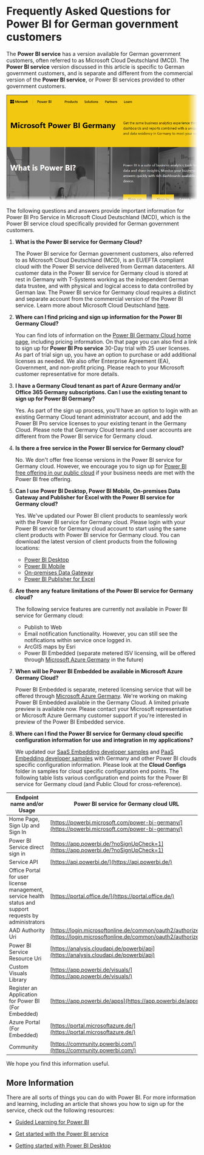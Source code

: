 ﻿<properties
   pageTitle="Frequently Asked Questions for Power BI for German government customers"
   description="For German government customers, answers to common questions for the Power BI German government service"
   services="powerbi"
   documentationCenter=""
   authors="davidiseminger"
   manager="mblythe"
   backup=""
   editor=""
   tags=""
   qualityFocus="no"
   qualityDate=""/>

<tags
   ms.service="powerbi"
   ms.devlang="NA"
   ms.topic="article"
   ms.tgt_pltfrm="NA"
   ms.workload="powerbi"
   ms.date="04/04/2017"
   ms.author="davidi"/>

# Frequently Asked Questions for Power BI for German government customers

The **Power BI service** has a version available for German government customers, often referred to as Microsoft Cloud Deutschland (MCD). The **Power BI service** version discussed in this article is specific to German government customers, and is separate and different from the commercial version of the **Power BI service**, or Power BI services provided to other government customers.

![](media/powerbi-service-govde-faq/govde-faq_01.png)

The following questions and answers provide important information for Power BI Pro Service in Microsoft Cloud Deutschland (MCD), which is the Power BI service cloud specifically provided for German government customers.

1.	**What is the Power BI service for Germany Cloud?**

    The Power BI service for German government customers, also referred to as Microsoft Cloud Deutschland (MCD), is an EU/EFTA compliant cloud with the Power BI service delivered from German datacenters. All customer data in the Power BI service for Germany cloud is stored at rest in Germany with T-Systems working as the independent German data trustee, and with physical and logical access to data controlled by German law. The Power BI service for Germany cloud requires a distinct and separate account from the commercial version of the Power BI service. Learn more about Microsoft Cloud Deutschland [here](https://azure.microsoft.com/overview/clouds/germany/).

2.	**Where can I find pricing and sign up information for the Power BI Germany Cloud?**

    You can find lots of information on the [Power BI Germany Cloud home page]( https://powerbi.microsoft.com/power-bi-germany/), including pricing information. On that page you can also find a link to sign up for **Power BI Pro service** 30-Day trial with 25 user licenses. As part of trial sign up, you have an option to purchase or add additional licenses as needed. We also offer Enterprise Agreement (EA), Government, and non-profit pricing. Please reach to your Microsoft customer representative for more details.

3.	**I have a Germany Cloud tenant as part of Azure Germany and/or Office 365 Germany subscriptions. Can I use the existing tenant to sign up for Power BI Germany?**

    Yes. As part of the sign up process, you'll have an option to login with an existing Germany Cloud tenant administrator account, and add the Power BI Pro service licenses to your existing tenant in the Germany Cloud. Please note that Germany Cloud tenants and user accounts are different from the Power BI service for Germany cloud.

4.	**Is there a free service in the Power BI service for Germany cloud?**

    No. We don't offer free license versions in the Power BI service for Germany cloud. However, we encourage you to sign up for [Power BI free offering in our public cloud](https://powerbi.microsoft.com/get-started/) if your business needs are met with the Power BI free offering.

5.	**Can I use Power BI Desktop, Power BI Mobile, On-premises Data Gateway and Publisher for Excel with the Power BI service for Germany cloud?**

    Yes. We've updated our Power BI client products to seamlessly work with the Power BI service for Germany cloud. Please login with your Power BI service for Germany cloud account to start using the same client products with Power BI service for Germany cloud. You can download the latest version of client products from the following locations:

    -   [Power BI Desktop](https://powerbi.microsoft.com/desktop/)
    -   [Power BI Mobile](https://powerbi.microsoft.com/mobile/)
    -   [On-premises Data Gateway](https://powerbi.microsoft.com/gateway/)
    -   [Power BI Publisher for Excel](https://powerbi.microsoft.com/excel-dashboard-publisher/)


6.  **Are there any feature limitations of the Power BI service for Germany cloud?**

    The following service features are currently not available in Power BI service for Germany cloud:
    -	Publish to Web
    -	Email notification functionality. However, you can still see the notifications within service once logged in.
    -	ArcGIS maps by Esri
    -	Power BI Embedded (separate metered ISV licensing, will be offered through [Microsoft Azure Germany](https://azure.microsoft.com/overview/clouds/germany/) in the future)


7.	**When will be Power BI Embedded be available in Microsoft Azure Germany Cloud?**

    Power BI Embedded is separate, metered licensing service that will be offered through [Microsoft Azure Germany](https://azure.microsoft.com/overview/clouds/germany/). We're working on making Power BI Embedded available in the Germany Cloud. A limited private preview is available now. Please contact your Microsoft representative or Microsoft Azure Germany customer support if you're interested in preview of the Power BI Embedded service.

8.	**Where can I find the Power BI service for Germany cloud specific configuration information for use and integration in my applications?**

    We updated our [SaaS Embedding developer samples](https://github.com/Microsoft/PowerBI-Developer-Samples) and [PaaS Embedding developer samples](https://github.com/Azure-Samples/power-bi-embedded-integrate-report-into-web-app/) with Germany and other Power BI clouds specific configuration information. Please look at the **Cloud Configs** folder in samples for cloud specific configuration end points. The following table lists  various configuration end points for the Power BI service for Germany cloud (and Public Cloud for cross-reference).

|**Endpoint name and/or Usage**|**Power BI service for Germany cloud URL**|**Equivalent URL in Public Cloud (for cross-reference)**|
|---|---|---|
|Home Page, Sign Up and Sign In|[https://powerbi.microsoft.com/power-bi-germany/](https://powerbi.microsoft.com/power-bi-germany/)|[https://powerbi.microsoft.com/](https://powerbi.microsoft.com/)|
|Power BI Service direct sign in|[https://app.powerbi.de/?noSignUpCheck=1](https://app.powerbi.de/?noSignUpCheck=1)|[https://app.powerbi.com/?noSignUpCheck=1](https://app.powerbi.com/?noSignUpCheck=1)|
|Service API|[https://api.powerbi.de/](https://api.powerbi.de/)|[https://api.powerbi.com/](https://api.powerbi.com/)|
|Office Portal for user license management, service health status and support requests by administrators|[https://portal.office.de/](https://portal.office.de/)|[https://portal.office.com/](https://portal.office.com/)|
|AAD Authority Uri|[https://login.microsoftonline.de/common/oauth2/authorize/](https://login.microsoftonline.de/common/oauth2/authorize/)|[https://login.microsoftonline.com/common/oauth2/authorize/](https://login.microsoftonline.com/common/oauth2/authorize/)|
|Power BI Service Resource Uri|[https://analysis.cloudapi.de/powerbi/api](https://analysis.cloudapi.de/powerbi/api)|[https://analysis.windows.net/powerbi/api](https://analysis.windows.net/powerbi/api)|
|Custom Visuals Library|[https://app.powerbi.de/visuals/](https://app.powerbi.de/visuals/)|[https://app.powerbi.com/visuals/](https://app.powerbi.com/visuals/)|
|Register an Application for Power BI (For Embedded)|[https://app.powerbi.de/apps](https://app.powerbi.de/apps)|[https://app.powerbi.com/apps](https://app.powerbi.com/apps)|
|Azure Portal (For Embedded)|[https://portal.microsoftazure.de/](https://portal.microsoftazure.de/)|[https://portal.azure.com/](https://portal.azure.com/)|
|Community|[https://community.powerbi.com/](https://community.powerbi.com/)|[https://community.powerbi.com/](https://community.powerbi.com/)|


We hope you find this information useful.


## More Information

﻿There are all sorts of things you can do with Power BI. For more information and learning, including an article that shows you how to sign up for the service, check out the following resources:

-   [Guided Learning for Power BI](powerbi-learning-0-0-what-is-power-bi/.md)

-   [Get started with the Power BI service](powerbi-service-get-started.md)

-   [Getting started with Power BI Desktop](powerbi-desktop-getting-started.md)
